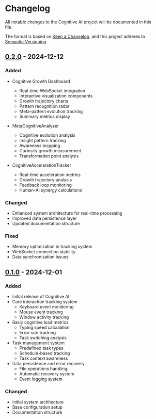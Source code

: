 # Changelog

All notable changes to the Cognitive AI project will be documented in this file.

The format is based on [Keep a Changelog](https://keepachangelog.com/en/1.0.0/),
and this project adheres to [Semantic Versioning](https://semver.org/spec/v2.0.0.html).

## [0.2.0] - 2024-12-12

### Added
- Cognitive Growth Dashboard
  - Real-time WebSocket integration
  - Interactive visualization components
  - Growth trajectory charts
  - Pattern recognition radar
  - Meta-pattern evolution tracking
  - Summary metrics display

- MetaCognitiveAnalyzer
  - Cognitive evolution analysis
  - Insight pattern tracking
  - Awareness mapping
  - Curiosity growth measurement
  - Transformation point analysis

- CognitiveAccelerationTracker
  - Real-time acceleration metrics
  - Growth trajectory analysis
  - Feedback loop monitoring
  - Human-AI synergy calculations

### Changed
- Enhanced system architecture for real-time processing
- Improved data persistence layer
- Updated documentation structure

### Fixed
- Memory optimization in tracking system
- WebSocket connection stability
- Data synchronization issues

## [0.1.0] - 2024-12-01

### Added
- Initial release of Cognitive AI
- Core interaction tracking system
  - Keyboard event monitoring
  - Mouse event tracking
  - Window activity tracking
- Basic cognitive load metrics
  - Typing speed calculation
  - Error rate tracking
  - Task switching analysis
- Task management system
  - Predefined task types
  - Schedule-based tracking
  - Task context awareness
- Data persistence and error recovery
  - File operations handling
  - Automatic recovery system
  - Event logging system

### Changed
- Initial system architecture
- Base configuration setup
- Documentation structure

[0.2.0]: https://github.com/username/cognitive_ai/compare/v0.1.0...v0.2.0
[0.1.0]: https://github.com/username/cognitive_ai/releases/tag/v0.1.0
